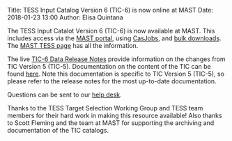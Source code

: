 Title: TESS Input Catalog Version 6 (TIC-6) is now online at MAST 
Date: 2018-01-23 13:00
Author: Elisa Quintana



The TESS Input Catalot Version 6 (TIC-6) is now available at MAST.  This includes access via the [MAST portal](https://mast.stsci.edu/portal/Mashup/Clients/Mast/Portal.html), using [CasJobs](http://mastweb.stsci.edu/mcasjobs/), and [bulk downloads](https://archive.stsci.edu/tess/bulk_downloads.html).  The [MAST TESS page](https://archive.stsci.edu/tess/) has all the information.

The live [TIC-6 Data Release Notes](https://docs.google.com/document/d/1zdiKMs4Ld4cXZ2DW4lMX-fuxAF6hPHTjqjIwGqnfjqI/edit) provide information on the changes from TIC Version 5 (TIC-5). Documentation on the content of the TIC can be found [here](https://archive.stsci.edu/missions/tess/doc/tic_v5_drn.pdf). Note this documentation is specific to TIC Version 5 (TIC-5), so please refer to the release notes for the most up-to-date documentation. 

Questions can be sent to our [help desk](https://heasarc.gsfc.nasa.gov/docs/tess/helpdesk.html).

Thanks to the TESS Target Selection Working Group and TESS team members for their hard work in making this resource available! Also thanks to Scott Fleming and the team at MAST for supporting the archiving and documentation of the TIC catalogs.




